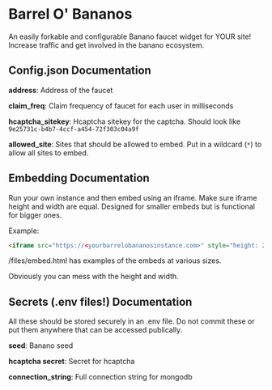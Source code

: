 # Barrel O' Bananos
An easily forkable and configurable Banano faucet widget for YOUR site! Increase traffic and get involved in the banano ecosystem.

## Config.json Documentation

**address**: Address of the faucet

**claim_freq**: Claim frequency of faucet for each user in milliseconds

**hcaptcha_sitekey**: Hcaptcha sitekey for the captcha. Should look like `9e25731c-b4b7-4ccf-a454-72f303c04a9f`

**allowed_site**: Sites that should be allowed to embed. Put in a wildcard (`*`) to allow all sites to embed.

## Embedding Documentation

Run your own instance and then embed using an iframe. Make sure iframe height and width are equal. Designed for smaller embeds but is functional for bigger ones.

Example: 
```html
<iframe src="https://<yourbarrelobananosinstance.com>" style="height: 25vw; width: 25vw;" scrolling="no"></iframe>
```

/files/embed.html has examples of the embeds at various sizes.

Obviously you can mess with the height and width.

## Secrets (.env files!) Documentation

All these should be stored securely in an .env file. Do not commit these or put them anywhere that can be accessed publically.

**seed**: Banano seed

**hcaptcha secret**: Secret for hcaptcha

**connection_string**: Full connection string for mongodb